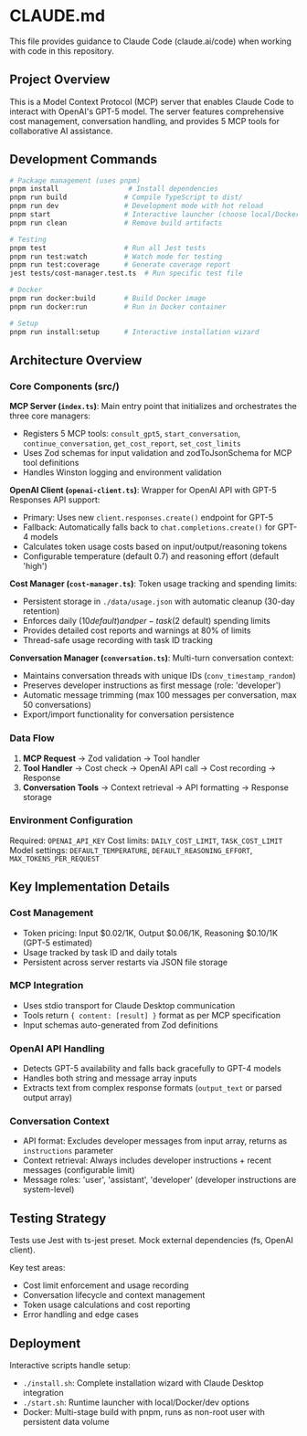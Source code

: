 # CLAUDE.md

This file provides guidance to Claude Code (claude.ai/code) when working with code in this repository.

## Project Overview

This is a Model Context Protocol (MCP) server that enables Claude Code to interact with OpenAI's GPT-5 model. The server features comprehensive cost management, conversation handling, and provides 5 MCP tools for collaborative AI assistance.

## Development Commands

```bash
# Package management (uses pnpm)
pnpm install                 # Install dependencies
pnpm run build              # Compile TypeScript to dist/
pnpm run dev                # Development mode with hot reload
pnpm start                  # Interactive launcher (choose local/Docker/dev)
pnpm run clean              # Remove build artifacts

# Testing
pnpm test                   # Run all Jest tests
pnpm run test:watch         # Watch mode for testing
pnpm run test:coverage      # Generate coverage report
jest tests/cost-manager.test.ts  # Run specific test file

# Docker
pnpm run docker:build       # Build Docker image
pnpm run docker:run         # Run in Docker container

# Setup
pnpm run install:setup      # Interactive installation wizard
```

## Architecture Overview

### Core Components (src/)

**MCP Server (`index.ts`)**: Main entry point that initializes and orchestrates the three core managers:
- Registers 5 MCP tools: `consult_gpt5`, `start_conversation`, `continue_conversation`, `get_cost_report`, `set_cost_limits`
- Uses Zod schemas for input validation and zodToJsonSchema for MCP tool definitions
- Handles Winston logging and environment validation

**OpenAI Client (`openai-client.ts`)**: Wrapper for OpenAI API with GPT-5 Responses API support:
- Primary: Uses new `client.responses.create()` endpoint for GPT-5
- Fallback: Automatically falls back to `chat.completions.create()` for GPT-4 models
- Calculates token usage costs based on input/output/reasoning tokens
- Configurable temperature (default 0.7) and reasoning effort (default 'high')

**Cost Manager (`cost-manager.ts`)**: Token usage tracking and spending limits:
- Persistent storage in `./data/usage.json` with automatic cleanup (30-day retention)
- Enforces daily ($10 default) and per-task ($2 default) spending limits
- Provides detailed cost reports and warnings at 80% of limits
- Thread-safe usage recording with task ID tracking

**Conversation Manager (`conversation.ts`)**: Multi-turn conversation context:
- Maintains conversation threads with unique IDs (`conv_timestamp_random`)
- Preserves developer instructions as first message (role: 'developer')
- Automatic message trimming (max 100 messages per conversation, max 50 conversations)
- Export/import functionality for conversation persistence

### Data Flow

1. **MCP Request** → Zod validation → Tool handler
2. **Tool Handler** → Cost check → OpenAI API call → Cost recording → Response
3. **Conversation Tools** → Context retrieval → API formatting → Response storage

### Environment Configuration

Required: `OPENAI_API_KEY`
Cost limits: `DAILY_COST_LIMIT`, `TASK_COST_LIMIT` 
Model settings: `DEFAULT_TEMPERATURE`, `DEFAULT_REASONING_EFFORT`, `MAX_TOKENS_PER_REQUEST`

## Key Implementation Details

### Cost Management
- Token pricing: Input $0.02/1K, Output $0.06/1K, Reasoning $0.10/1K (GPT-5 estimated)
- Usage tracked by task ID and daily totals
- Persistent across server restarts via JSON file storage

### MCP Integration
- Uses stdio transport for Claude Desktop communication  
- Tools return `{ content: [result] }` format as per MCP specification
- Input schemas auto-generated from Zod definitions

### OpenAI API Handling
- Detects GPT-5 availability and falls back gracefully to GPT-4 models
- Handles both string and message array inputs
- Extracts text from complex response formats (`output_text` or parsed output array)

### Conversation Context
- API format: Excludes developer messages from input array, returns as `instructions` parameter
- Context retrieval: Always includes developer instructions + recent messages (configurable limit)
- Message roles: 'user', 'assistant', 'developer' (developer instructions are system-level)

## Testing Strategy

Tests use Jest with ts-jest preset. Mock external dependencies (fs, OpenAI client).

Key test areas:
- Cost limit enforcement and usage recording
- Conversation lifecycle and context management  
- Token usage calculations and cost reporting
- Error handling and edge cases

## Deployment

Interactive scripts handle setup:
- `./install.sh`: Complete installation wizard with Claude Desktop integration
- `./start.sh`: Runtime launcher with local/Docker/dev options
- Docker: Multi-stage build with pnpm, runs as non-root user with persistent data volume